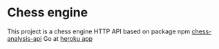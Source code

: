 # Chess engine

This project is a chess engine HTTP API based on package npm [chess-analysis-api](npmjs.com/package/chess-analysis-api)
Go at [heroku app](https://chess-analysis-api.herokuapp.com/)
